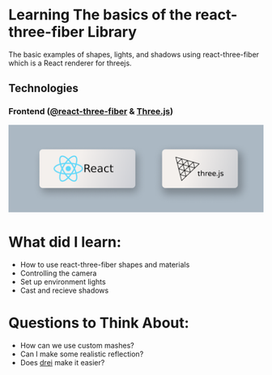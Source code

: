 # Learning The basics of the react-three-fiber Library

The basic examples of shapes, lights, and shadows using react-three-fiber which is a React renderer for threejs.


## Technologies
### Frontend ([@react-three-fiber](https://github.com/pmndrs/react-three-fiber) & [Three.js](https://threejs.org/))

![image](https://github.com/PAVincius/learning-react-three-fiber/blob/main/react_three_fiber/public/FrontEnd.png)

# What did I learn:

- How to use react-three-fiber shapes and materials
- Controlling the camera
- Set up environment lights
- Cast and recieve shadows
  
# Questions to Think About:

- How can we use custom mashes?
- Can I make some realistic reflection?
- Does [drei](https://github.com/pmndrs/drei) make it easier?